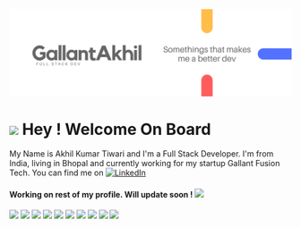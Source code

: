 <img src="Gallant Akhil (2).png">
<h1><img src="https://emojis.slackmojis.com/emojis/images/1471045852/843/highfive.gif?1471045852"> Hey ! Welcome On Board</h1>

My Name is Akhil Kumar Tiwari and I'm a Full Stack Developer. I'm from India, living in Bhopal and currently working for my startup Gallant Fusion Tech. You can find me on <a href="https://www.linkedin.com/in/akhil-tiwari-628010139/" target="_blank"><img alt="LinkedIn" src="https://emojis.slackmojis.com/emojis/images/1470343326/711/linkedin.png?1470343326" width="15" height="15" /></a>

<h4>Working on rest of my profile. Will update soon ! <img src="https://emojis.slackmojis.com/emojis/images/1471045839/793/computerrage.gif?1471045839"></h4>

<p><img src="https://img.shields.io/badge/OS-Linux-informational?style=flat&logo=linux&logoColor=white&color=2bbc8a"/> <img src="https://img.shields.io/badge/Code-Python-informational?style=flat&logo=python&logoColor=white&color=2bbc8a"/> <img src="https://img.shields.io/badge/Code-JavaScript-informational?style=flat&logo=javascript&logoColor=white&color=2bbc8a"/> <img src="https://img.shields.io/badge/code-flutter-informational?style=flat&logo=flutter&logoColor=white&color=2bbc8a"/> <img src="https://img.shields.io/badge/code-React-informational?style=flat&logo=react&logoColor=white&color=2bbc8a"/> <img src="https://img.shields.io/badge/tool-MySQL-informational?style=flat&logo=mysql&logoColor=white&color=2bbc8a"/> <img src="https://img.shields.io/badge/tool-MongoDB-informational?style=flat&logo=mongodb&logoColor=white&color=2bbc8a"/> <img src="https://img.shields.io/badge/tool-GraphQL-informational?style=flat&logo=graphql&logoColor=white&color=2bbc8a"/> <img src="https://img.shields.io/badge/shell-Bash-informational?style=flat&logo=gnu-bash&logoColor=white&color=2bbc8a"/> <img src="https://img.shields.io/badge/shell-Bash-informational?style=flat&logo=gnu-bash&logoColor=white&color=2bbc8a"/></p>




